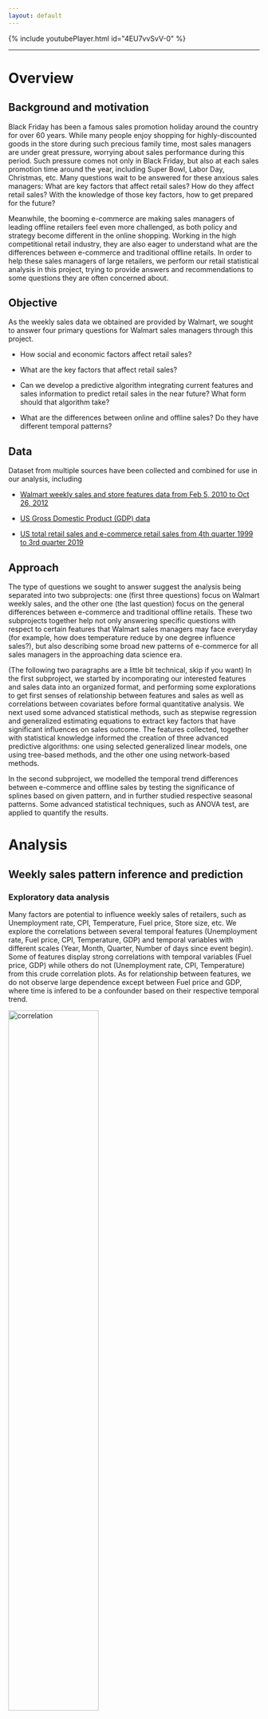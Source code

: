 ```yaml
---
layout: default
---
```


{% include youtubePlayer.html id="4EU7vvSvV-0" %}

* * *

# Overview

## Background and motivation

Black Friday has been a famous sales promotion holiday around the country for over 60 years. While many people enjoy shopping for highly-discounted goods in the store during such precious family time, most sales managers are under great pressure, worrying about sales performance during this period. Such pressure comes not only in Black Friday, but also at each sales promotion time around the year, including Super Bowl, Labor Day, Christmas, etc. Many questions wait to be answered for these anxious sales managers: What are key factors that affect retail sales? How do they affect retail sales? With the knowledge of those key factors, how to get prepared for the future? 

Meanwhile, the booming e-commerce are making sales managers of leading offline retailers feel even more challenged, as both policy and strategy become different in the online shopping. Working in the high competitional retail industry, they are also eager to understand what are the differences between e-commerce and traditional offline retails. In order to help these sales managers of large retailers, we perform our retail statistical analysis in this project, trying to provide answers and recommendations to some questions they are often concerned about.

## Objective

As the weekly sales data we obtained are provided by Walmart, we sought to answer four primary questions for Walmart sales managers through this project.

* How social and economic factors affect retail sales?

* What are the key factors that affect retail sales?

* Can we develop a predictive algorithm integrating current features and sales information to predict retail sales in the near future? What form should that algorithm take?

* What are the differences between online and offline sales? Do they have different temporal patterns?

## Data

Dataset from multiple sources have been collected and combined for use in our analysis, including

* [Walmart weekly sales and store features data from Feb 5, 2010 to Oct 26, 2012](https://www.kaggle.com/c/walmart-recruiting-store-sales-forecasting/data)

* [US Gross Domestic Product (GDP) data](https://fred.stlouisfed.org/series/GDP)

* [US total retail sales and e-commerce retail sales from 4th quarter 1999 to 3rd quarter 2019](https://www.census.gov/retail/index.html)

## Approach

The type of questions we sought to answer suggest the analysis being separated into two subprojects: one (first three questions) focus on Walmart weekly sales, and the other one (the last question) focus on the general differences between e-commerce and traditional offline retails. These two subprojects together help not only answering specific questions with respect to certain features that Walmart sales managers may face everyday (for example, how does temperature reduce by one degree influence sales?), but also describing some broad new patterns of e-commerce for all sales managers in the approaching data science era.

(The following two paragraphs are a little bit technical, skip if you want) In the first subproject, we started by incomporating our interested features and sales data into an organized format, and performing some explorations to get first senses of relationship between features and sales as well as correlations between covariates before formal quantitative analysis. We next used some advanced statistical methods, such as stepwise regression and generalized estimating equations to extract key factors that have significant influences on sales outcome. The features collected, together with statistical knowledge informed the creation of three advanced predictive algorithms: one using selected generalized linear models, one using tree-based methods, and the other one using network-based methods.

In the second subproject, we modelled the temporal trend differences between e-commerce and offline sales by testing the significance of splines based on given pattern, and in further studied respective seasonal patterns. Some advanced statistical techniques, such as ANOVA test, are applied to quantify the results.

# Analysis

## Weekly sales pattern inference and prediction

### Exploratory data analysis

Many factors are potential to influence weekly sales of retailers, such as Unemployment rate, CPI, Temperature, Fuel price, Store size, etc. We explore the correlations between several temporal features (Unemployment rate, Fuel price, CPI, Temperature, GDP) and temporal variables with different scales (Year, Month, Quarter, Number of days since event begin). Some of features display strong correlations with temporal variables (Fuel price, GDP) while others do not (Unemployment rate, CPI, Temperature) from this crude correlation plots. As for relationship between features, we do not observe large dependence except between Fuel price and GDP, where time is infered to be a confounder based on their respective temporal trend.

<img src="images/corr.jpeg" alt="correlation" class = "ct" width = "60%">

## Temporal comparison of e-commerce and total sales


# Summary



Text can be **bold**, _italic_, or ~~strikethrough~~.

[Link to another page](./another-page.html).

There should be whitespace between paragraphs.

There should be whitespace between paragraphs. We recommend including a README, or a file with information about your project.

# Header 1

This is a normal paragraph following a header. GitHub is a code hosting platform for version control and collaboration. It lets you and others work together on projects from anywhere.

## Header 2

> This is a blockquote following a header.
>
> When something is important enough, you do it even if the odds are not in your favor.

### Header 3

```js
// Javascript code with syntax highlighting.
var fun = function lang(l) {
  dateformat.i18n = require('./lang/' + l)
  return true;
}
```

```ruby
# Ruby code with syntax highlighting
GitHubPages::Dependencies.gems.each do |gem, version|
  s.add_dependency(gem, "= #{version}")
end
```

#### Header 4

*   This is an unordered list following a header.
*   This is an unordered list following a header.
*   This is an unordered list following a header.

##### Header 5

1.  This is an ordered list following a header.
2.  This is an ordered list following a header.
3.  This is an ordered list following a header.

###### Header 6

| head1        | head two          | three |
|:-------------|:------------------|:------|
| ok           | good swedish fish | nice  |
| out of stock | good and plenty   | nice  |
| ok           | good `oreos`      | hmm   |
| ok           | good `zoute` drop | yumm  |

### There's a horizontal rule below this.

* * *

### Here is an unordered list:

*   Item foo
*   Item bar
*   Item baz
*   Item zip

### And an ordered list:

1.  Item one
1.  Item two
1.  Item three
1.  Item four

### And a nested list:

- level 1 item
  - level 2 item
  - level 2 item
    - level 3 item
    - level 3 item
- level 1 item
  - level 2 item
  - level 2 item
  - level 2 item
- level 1 item
  - level 2 item
  - level 2 item
- level 1 item

### Small image

![Octocat](https://github.githubassets.com/images/icons/emoji/octocat.png)

### Large image

![Branching](https://guides.github.com/activities/hello-world/branching.png)


### Definition lists can be used with HTML syntax.

<dl>
<dt>Name</dt>
<dd>Godzilla</dd>
<dt>Born</dt>
<dd>1952</dd>
<dt>Birthplace</dt>
<dd>Japan</dd>
<dt>Color</dt>
<dd>Green</dd>
</dl>

```
Long, single-line code blocks should not wrap. They should horizontally scroll if they are too long. This line should be long enough to demonstrate this.
```

```
The final element.
```
